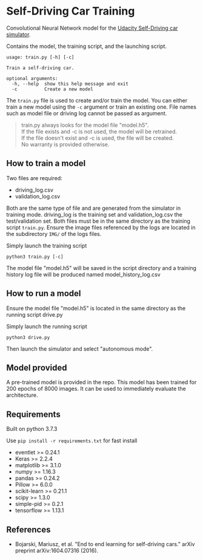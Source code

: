 # Self-Driving Car Training
Convolutional Neural Network model for the [Udacity Self-Driving car simulator](https://github.com/udacity/self-driving-car-sim).

Contains the model, the training script, and the launching script.


```
usage: train.py [-h] [-c]

Train a self-driving car.

optional arguments:
  -h, --help  show this help message and exit
  -c          Create a new model
```

The ``train.py`` file is used to create and/or train the model.
You can either train a new model using the `-c` argument or train an existing one.
File names such as model file or driving log cannot be passed as argument.

> train.py always looks for the model file "model.h5".<br>
> If the file exists and -c is not used, the model will be retrained.<br>
> If the file doesn't exist and -c is used, the file will be created.<br>
> No warranty is provided otherwise.

## How to train a model
Two files are required:
- driving_log.csv
- validation_log.csv

Both are the same type of file and are generated from the simulator in training mode.
driving_log is the training set and validation_log.csv the test/validation set.
Both files must be in the same directory as the training script `train.py`.
Ensure the image files referenced by the logs are located in the subdirectory `IMG/` of the logs files.

Simply launch the training script
```
python3 train.py [-c]
```
The model file "model.h5" will be saved in the script directory and a
training history log file will be produced named model_history_log.csv

## How to run a model
Ensure the model file "model.h5" is located in the same directory as the running script drive.py

Simply launch the running script
```
python3 drive.py
```
Then launch the simulator and select "autonomous mode".

## Model provided
A pre-trained model is provided in the repo.
This model has been trained for 200 epochs of 8000 images.
It can be used to immediately evaluate the architecture.

## Requirements
Built on python 3.7.3

Use `pip install -r requirements.txt` for fast install

- eventlet >= 0.24.1
- Keras >= 2.2.4
- matplotlib >= 3.1.0
- numpy >= 1.16.3
- pandas >= 0.24.2
- Pillow >= 6.0.0
- scikit-learn >= 0.21.1
- scipy >= 1.3.0
- simple-pid >= 0.2.1
- tensorflow >= 1.13.1

## References
 - Bojarski, Mariusz, et al. "End to end learning for self-driving cars." arXiv preprint arXiv:1604.07316 (2016).
